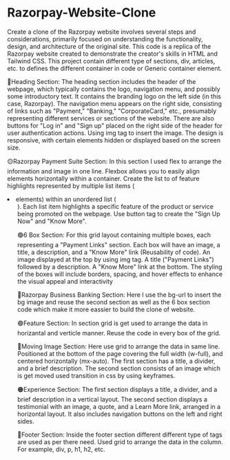 # Razorpay-Website-Clone
 Create a clone of the Razorpay website involves several steps and considerations, primarily focused on understanding the functionality, design, and architecture of the original site. This code is a replica of the Razorpay website created to demonstrate the creator's skills in HTML and Tailwind CSS.
This project contain different type of sections, div, articles, etc. to defines the different container in code or Generic container element.

🔴Heading Section:
The heading section includes the header of the webpage, which typically contains the logo, navigation menu, and possibly some introductory text.
It contains the branding logo on the left side (in this case, Razorpay).
The navigation menu appears on the right side, consisting of links such as "Payment," "Banking," "CorporateCard," etc., presumably representing different services or sections of the website.
There are also buttons for "Log in" and "Sign up" placed on the right side of the header for user authentication actions.
Using img tag to insert the image.
The design is responsive, with certain elements hidden or displayed based on the screen size.

🟡Razorpay Payment Suite Section:
In this section I used flex to arrange the information and image in one line. Flexbox allows you to easily align elements horizontally within a container. 
Create the list to of feature highlights represented by multiple list items (<li> elements) within an unordered list (<ul>).
Each list item highlights a specific feature of the product or service being promoted on the webpage.
Use button tag to create the "Sign Up Now" and "Know More".

🟢6 Box Section:
For this grid layout containing multiple boxes, each representing a "Payment Links" section. Each box will have an image, a title, a description, and a "Know More" link (Reusability of code).
An image displayed at the top by using img tag.
A title ("Payment Links") followed by a description.
A "Know More" link at the bottom.
The styling of the boxes will include borders, spacing, and hover effects to enhance the visual appeal and interactivity

🔵Razorpay Business Banking Section:
Here I use the bg-url to insert the bg image and reuse the second section as well as the 6 box section code which make it more eassier to build the clone of website.

🟣Feature Section:
In section grid is get used to arrange the data in horizantal and verticle manner.
Reuse the code in every box of the grid.

🔴Moving Image Section:
Here use grid to arrange the data in same line.
Positioned at the bottom of the page covering the full width (w-full), and centered horizontally (mx-auto).
The first section has a title, a divider, and a brief description.
The second section consists of an image which is get moved used transition in css by using keyframes.

🟠Experience Section:
The first section displays a title, a divider, and a brief description in a vertical layout.
The second section displays a testimonial with an image, a quote, and a Learn More link, arranged in a horizontal layout. It also includes navigation buttons on the left and right sides.

🔵Footer Section:
Inside the footer section different different type of tags are used as per there need. 
Used grid to arrange the data in the column.
For example, div, p, h1, h2, etc.
